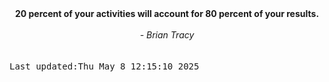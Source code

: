 
<div align="center"><b><span>20 percent of your activities will account for 80 percent of your results.</span></b><br><br><i> - Brian Tracy</i></div>
<br><br><kbd>Last updated:Thu May  8 12:15:10 2025</kbd>